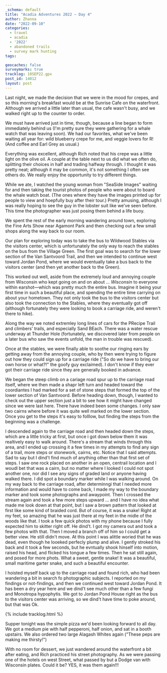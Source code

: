 ```yaml
---
_schema: default
title: "Acadia Adventures 2022 – Day 4"
author: Zhanna
date: "2022-09-10"
categories: 
  - travel
  - acadia
  - '2022'
  - abandoned trails
  - survey mark hunting
tags:

geocaches: false
surveymarks: true
tracklog: 10SEP22.gpx
post_id: 14012
layout: post  
---
```


Last night, we made the decision that we were in the mood for crepes, and so this morning's breakfast would be at the Sunrise Cafe on the waterfront. Although we arrived a little later than usual, the cafe wasn't busy, and we walked right up to the counter to order. 

We must have arrived just in time, though, because a line began to form immediately behind us (I'm pretty sure they were gathering for a whale watch that was leaving soon). We had our favorites, what we've been waiting all year for: wild blueberry crepe for me, and veggie lovers for R! (And coffee and Earl Grey as usual.) 

Everything was excellent, although Rich noted that his crepe was a little light on the olive oil. A couple at the table next to us did what we often do, splitting their choices in half and trading halfway through. I thought it was pretty neat; although it may be common, it's not something I often see others do. We really enjoy the opportunity to try different things.

While we ate, I watched the young woman from "SeaSide Images" waiting for and then taking the tourist photos of people who were about to board the whale watch boat. (The ones where they have the images printed up for people to view and hoepfully buy after their tour.) Pretty amusing, although I was really hoping to see the guy in the lobster suit like we've seen before. This time the photographer was just posing them behind a life buoy.

We spent the rest of the early morning wandering around town, exploring the Fine Arts Show near Agamont Park and then checking out a few small shops along the way back to our room. 

Our plan for exploring today was to take the bus to Wildwood Stables via the visitors center, which is unfortunately the only way to reach the stables on the bus from the Village Green. The first goal was to search for the lower section of the Van Santvoord Trail, and then we intended to continue west toward Jordan Pond, where we would eventually take a bus back to the visitors center (and then yet another back to the Green). 

This worked out well, aside from the extremely loud and annoying couple from Wisconsin who kept going on and on about ... _Wisconsin_ to everyone within earshot—which was pretty much the entire bus. Imagine it being your first time in such a beautiful place, and spending the entire time carrying on about your hometown. They not only took the bus to the visitors center but also took the connection to the Stables, where they eventually got off (although fortunately they were looking to book a carriage ride, and weren't there to hike). 

Along the way we noted extremley long lines of cars for the PRecipe Trail and climbers' trails, and especially Sand BEach. There was a water rescue underway at Thunder Hole (fortunately, we discovered later from people on a later bus who saw the events unfold, the man in trouble was rescued). 

Once at the stables, we were finally able to soothe our ringing ears by getting away from the annoying couple, who by then were trying to figure out how they could sign up for a carriage ride ("So do we have to bring our own horse or what?!" the goofy guy exclaimed). I don't know if they ever got their carriage ride since they are generally booked in advance.

We began the steep climb on a cariage road spur up to the carriage road itself, where we then made a shapr left turn and headed toward the coordiantes I had marked for a set of stone steps that formed the top of the lower section of Van Santvoord. Before heading down, though, I wanted to check out the upper section just a bit to see how it might have changed since we were last here. There have indeed been some changes. I only saw two cairns where before it was quite well marked on the lower section. Once you get to the steps it's easy to folllow, but finding the steps from the beginning was a challenge.

I descended again to the carriage road and then headed down the steps, which are a little tricky at first, but once i got down below them it was realtively easy to walk around. There's a stream that winds through this area, and I ended up crossing it a few times in my attempts to find any sign of a trail, more steps or stonework, cairns, etc. Notice that I said attempts. Sad to say but I dind't find much of anything other than that first set of steps. I saw one rock placed on another in an open, centrail location and I woudl bet that was a cairn, but no matter where I looked I could not spot another one, nor did I see any signs of graded land or anyone having walked there. I did spot a boundary marker while I was walking around. On my way back to the carriage road, after determinngi that I needed more information and would have to come back, I made my way to the boundary marker and took some photographs and awaypoint. Then I crossed the stream again and took a few more steps upward ... and I have no idea what made me look down at that point, but I saw a brown pattern that looked at first like some kind of braided cord. But of course, it was a snake! Right at my feet, so amazing that he was just there at my feet in the midle of the woods like that. I took a few quick photos with my phone because I fully expected him to skitter right off. He dind't. I got my camera out and took a few photos with that. Then I moved a branch off of him so I could get a better view. He still didn't move. At this point I was alittle woried that he was dead, even though he looeked perfecly plump and alive. I gently stroked his back and it took a few seconds, but he evntually shook hinself into motion, raised his head, and flicked his tongue a few times. Then he sat still again, and posed for more phots. What a sweet, gentle snake! It was a beautiful, small maritime garter snake, and such a beautiful encounter.

I hoisted myself back up to the carriage road and found rich, who had been wandering a bit in search fo photographic subjects. I reported on my findings or not-findings, and then we continued west toward Jordan Pond. It has been a dry year here and we dind't see much other than a few fungi and Monotropa hypophytis. We got to Jordan Pond House right as the bus to the visitors center was arriving, so we dind't have time to poke around, but that was Ok. 

{% include tracklog.html %}

Supper tonight was the simple pizza we'd been looking forward to all day. We got a medium pie with half pepperoni, half onion, and sat in a booth upstairs. We also ordered two large Alagash Whites again ("These peps are making me thirsty!")

 With no room for dessert, we just wandered around the waterfront a bit after eating, and Rich practiced his street photography. As we were passing one of the hotels on west Street, what passed by but a Dodge van with Wisconsin plates. Could it be? YES, it was them again!!! 